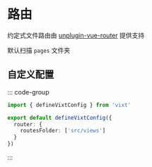 # 路由

约定式文件路由由 [unplugin-vue-router](https://github.com/posva/unplugin-vue-router) 提供支持

默认扫描 `pages` 文件夹

## 自定义配置

::: code-group

```ts [vixt.config.ts]
import { defineVixtConfig } from 'vixt'

export default defineVixtConfig({
  router: {
    routesFolder: ['src/views']
  }
})
```

:::
